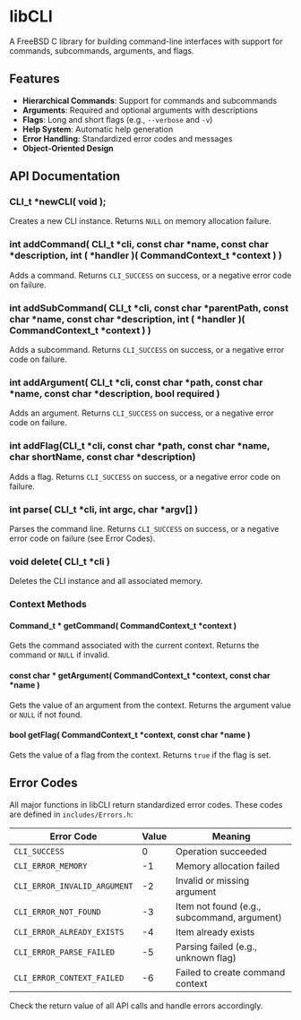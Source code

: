 # libCLI

A FreeBSD C library for building command-line interfaces with support for commands, subcommands, arguments, and flags.

## Features

- **Hierarchical Commands**: Support for commands and subcommands
- **Arguments**: Required and optional arguments with descriptions
- **Flags**: Long and short flags (e.g., `--verbose` and `-v`)
- **Help System**: Automatic help generation
- **Error Handling**: Standardized error codes and messages
- **Object-Oriented Design**

## API Documentation

### CLI_t *newCLI( void );
Creates a new CLI instance. Returns `NULL` on memory allocation failure.

### int addCommand( CLI_t *cli, const char *name, const char *description, int ( *handler )( CommandContext_t *context ) )
Adds a command. Returns `CLI_SUCCESS` on success, or a negative error code on failure.

### int addSubCommand( CLI_t *cli, const char *parentPath, const char *name, const char *description, int ( *handler )( CommandContext_t *context ) )
Adds a subcommand. Returns `CLI_SUCCESS` on success, or a negative error code on failure.

### int addArgument( CLI_t *cli, const char *path, const char *name, const char *description, bool required )
Adds an argument. Returns `CLI_SUCCESS` on success, or a negative error code on failure.

### int addFlag(CLI_t *cli, const char *path, const char *name, char shortName, const char *description)
Adds a flag. Returns `CLI_SUCCESS` on success, or a negative error code on failure.

### int parse( CLI_t *cli, int argc, char *argv[] )
Parses the command line. Returns `CLI_SUCCESS` on success, or a negative error code on failure (see Error Codes).

### void delete( CLI_t *cli )
Deletes the CLI instance and all associated memory.

### Context Methods

#### Command_t * getCommand( CommandContext_t *context )
Gets the command associated with the current context. Returns the command or `NULL` if invalid.

#### const char * getArgument( CommandContext_t *context, const char *name )
Gets the value of an argument from the context. Returns the argument value or `NULL` if not found.

#### bool getFlag( CommandContext_t *context, const char *name )
Gets the value of a flag from the context. Returns `true` if the flag is set.

## Error Codes

All major functions in libCLI return standardized error codes. These codes are defined in `includes/Errors.h`:

| Error Code                   | Value | Meaning                                      |
|------------------------------|-------|----------------------------------------------|
| `CLI_SUCCESS`                |     0 | Operation succeeded                          |
| `CLI_ERROR_MEMORY`           |    -1 | Memory allocation failed                     |
| `CLI_ERROR_INVALID_ARGUMENT` |    -2 | Invalid or missing argument                  |
| `CLI_ERROR_NOT_FOUND`        |    -3 | Item not found (e.g., subcommand, argument)  |
| `CLI_ERROR_ALREADY_EXISTS`   |    -4 | Item already exists                          |
| `CLI_ERROR_PARSE_FAILED`     |    -5 | Parsing failed (e.g., unknown flag)          |
| `CLI_ERROR_CONTEXT_FAILED`   |    -6 | Failed to create command context             |

Check the return value of all API calls and handle errors accordingly.
